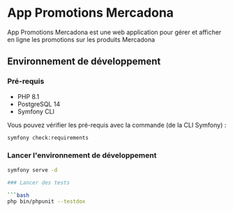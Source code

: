 # App Promotions Mercadona

App Promotions Mercadona est une web application pour gérer et afficher en ligne les promotions sur les produits Mercadona

## Environnement de développement

### Pré-requis

* PHP 8.1
* PostgreSQL 14
* Symfony CLI

Vous pouvez vérifier les pré-requis avec la commande (de la CLI Symfony) : 

```bash
symfony check:requirements
```

### Lancer l'environnement de développement

```bash
symfony serve -d

### Lancer des tests

```bash
php bin/phpunit --testdox
```
